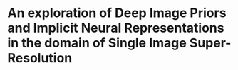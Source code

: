 # An exploration of Deep Image Priors and Implicit Neural Representations in the domain of Single Image Super-Resolution
